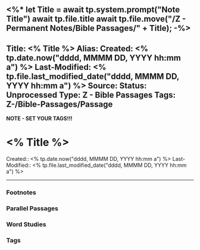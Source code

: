<%*
let Title = await tp.system.prompt("Note Title")
await tp.file.title
await tp.file.move("/Z - Permanent Notes/Bible Passages/" + Title);
-%>
---
Title: <% Title %>
Alias:
Created: <% tp.date.now("dddd, MMMM DD, YYYY hh:mm a") %>
Last-Modified: <% tp.file.last_modified_date("dddd, MMMM DD, YYYY hh:mm a") %>
Source: 
Status: Unprocessed
Type: Z - Bible Passages
Tags:  Z-/Bible-Passages/Passage
---

**NOTE - SET YOUR TAGS!!!**


# <% Title %>
Created:: <% tp.date.now("dddd, MMMM DD, YYYY hh:mm a") %>
Last-Modified:: <% tp.file.last_modified_date("dddd, MMMM DD, YYYY hh:mm a") %>

---


### Footnotes



### Parallel Passages



### Word Studies



### Tags


